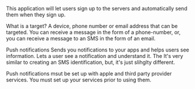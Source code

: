 This application will let users sign up to the servers and automatically send them when they sign up. 

What is a target? A device, phone number or email address that can be targeted. You can receive a message in the form of a phone-number, or, you can receive a message to an SMS in the form of an email. 

Push notifications
Sends you notifications to your apps and helps users see information. Lets a user see a notification and understand it. The It's very similar to creating an SMS identification, but, it's just slihglty different. 

Push notifications msut be set up with apple and third party provider services. You must set up your services prior to using them. 

